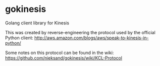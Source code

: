 gokinesis
=========
Golang client library for Kinesis

This was created by reverse-engineering the protocol used by the official Python
client:
    http://aws.amazon.com/blogs/aws/speak-to-kinesis-in-python/

Some notes on this protocol can be found in the wiki:
    https://github.com/nieksand/gokinesis/wiki/KCL-Protocol

